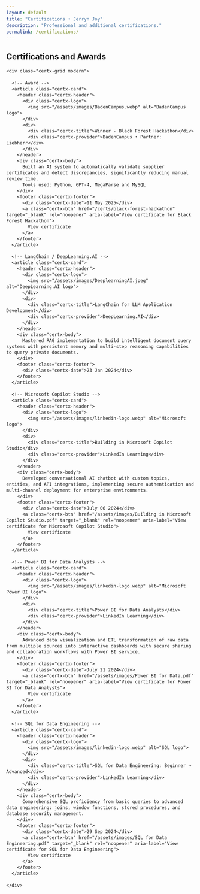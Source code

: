 ```yaml
---
layout: default
title: "Certifications • Jerryn Joy"
description: "Professional and additional certifications."
permalink: /certifications/
---
```


<section id="certifications" class="certifications-section">
  <div class="container">
    <div class="section-header">
      <h2 class="section-title">Certifications and Awards</h2>
    </div>

    <div class="certx-grid modern">

      <!-- Award -->
      <article class="certx-card">
        <header class="certx-header">
          <div class="certx-logo">
            <img src="/assets/images/BadenCampus.webp" alt="BadenCampus logo">
          </div>
          <div>
            <div class="certx-title">Winner - Black Forest Hackathon</div>
            <div class="certx-provider">BadenCampus • Partner: Liebherr</div>
          </div>
        </header>
        <div class="certx-body">
          Built an AI system to automatically validate supplier certificates and detect discrepancies, significantly reducing manual review time.
          Tools used: Python, GPT-4, MegaParse and MySQL
        </div>
        <footer class="certx-footer">
          <div class="certx-date">11 May 2025</div>
          <a class="certx-btn" href="/certs/black-forest-hackathon" target="_blank" rel="noopener" aria-label="View certificate for Black Forest Hackathon">
            View certificate
          </a>
        </footer>
      </article>

      <!-- LangChain / DeepLearning.AI -->
      <article class="certx-card">
        <header class="certx-header">
          <div class="certx-logo">
            <img src="/assets/images/DeeplearningAI.jpeg" alt="DeepLearning.AI logo">
          </div>
          <div>
            <div class="certx-title">LangChain for LLM Application Development</div>
            <div class="certx-provider">DeepLearning.AI</div>
          </div>
        </header>
        <div class="certx-body">
          Mastered RAG implementation to build intelligent document query systems with persistent memory and multi-step reasoning capabilities to query private documents.
        </div>
        <footer class="certx-footer">
          <div class="certx-date">23 Jan 2024</div>
        </footer>
      </article>

      <!-- Microsoft Copilot Studio -->
      <article class="certx-card">
        <header class="certx-header">
          <div class="certx-logo">
            <img src="/assets/images/linkedin-logo.webp" alt="Microsoft logo">
          </div>
          <div>
            <div class="certx-title">Building in Microsoft Copilot Studio</div>
            <div class="certx-provider">LinkedIn Learning</div>
          </div>
        </header>
        <div class="certx-body">
          Developed conversational AI chatbot with custom topics, entities, and API integrations, implementing secure authentication and multi-channel deployment for enterprise environments.
        </div>
        <footer class="certx-footer">
          <div class="certx-date">July 06 2024</div>
          <a class="certx-btn" href="/assets/images/Building in Microsoft Copilot Studio.pdf" target="_blank" rel="noopener" aria-label="View certificate for Microsoft Copilot Studio">
            View certificate
          </a>
        </footer>
      </article>

      <!-- Power BI for Data Analysts -->
      <article class="certx-card">
        <header class="certx-header">
          <div class="certx-logo">
            <img src="/assets/images/linkedin-logo.webp" alt="Microsoft Power BI logo">
          </div>
          <div>
            <div class="certx-title">Power BI for Data Analysts</div>
            <div class="certx-provider">LinkedIn Learning</div>
          </div>
        </header>
        <div class="certx-body">
          Advanced data visualization and ETL transformation of raw data from multiple sources into interactive dashboards with secure sharing and collaboration workflows with Power BI service.
        </div>
        <footer class="certx-footer">
          <div class="certx-date">July 21 2024</div>
          <a class="certx-btn" href="/assets/images/Power BI for Data.pdf" target="_blank" rel="noopener" aria-label="View certificate for Power BI for Data Analysts">
            View certificate
          </a>
        </footer>
      </article>

      <!-- SQL for Data Engineering -->
      <article class="certx-card">
        <header class="certx-header">
          <div class="certx-logo">
            <img src="/assets/images/linkedin-logo.webp" alt="SQL logo">
          </div>
          <div>
            <div class="certx-title">SQL for Data Engineering: Beginner → Advanced</div>
            <div class="certx-provider">LinkedIn Learning</div>
          </div>
        </header>
        <div class="certx-body">
          Comprehensive SQL proficiency from basic queries to advanced data engineering: joins, window functions, stored procedures, and database security management.
        </div>
        <footer class="certx-footer">
          <div class="certx-date">29 Sep 2024</div>
          <a class="certx-btn" href="/assets/images/SQL for Data Engineering.pdf" target="_blank" rel="noopener" aria-label="View certificate for SQL for Data Engineering">
            View certificate
          </a>
        </footer>
      </article>

    </div>
  </div>
</section>
